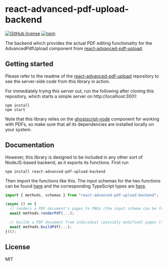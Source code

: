 # react-advanced-pdf-upload-backend

[![GitHub license](https://img.shields.io/github/license/sigalor/react-advanced-pdf-upload-backend)](https://github.com/sigalor/react-advanced-pdf-upload-backend/blob/master/LICENSE) [![npm](https://img.shields.io/npm/v/react-advanced-pdf-upload-backend)](https://www.npmjs.com/package/react-advanced-pdf-upload-backend)

The backend which provides the actual PDF editing functionality for the AdvancedPdfUpload component from [react-advanced-pdf-upload](https://github.com/sigalor/react-advanced-pdf-upload).

## Getting started

Please refer to the readme of the [react-advanced-pdf-upload](https://github.com/sigalor/react-advanced-pdf-upload) repository to see the server-side code from this library in action.

For immediately trying this server out, run the following after cloning this repository, which starts a simple server on http://localhost:3001:

```
npm install
npm start
```

Note that this library relies on the [ghostscript-node](https://www.npmjs.com/package/ghostscript-node) component for working with PDFs, so make sure that all its dependencies are installed locally on your system.

## Documentation

However, this library is designed to be included in any other sort of NodeJS-based backend, as it exports its functions. First run

```
npm install react-advanced-pdf-upload-backend
```

Then import the functions like this. The input schemas for the two functions can be found [here](https://github.com/sigalor/react-advanced-pdf-upload-backend/tree/main/src/schemas) and the corresponding TypeScript types are [here](https://github.com/sigalor/react-advanced-pdf-upload-backend/blob/main/src/types.ts).

```javascript
import { methods, schemas } from "react-advanced-pdf-upload-backend";

(async () => {
  // renders a PDF document's pages to PNGs (the input schema can be found in "schemas.renderPdf")
  await methods.renderPdf(...);

  // builds a PDF document from individual (possibly modified) pages (the input schema can be found in "schemas.buildPdf")
  await methods.buildPdf(...);
})();
```

## License

MIT
